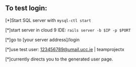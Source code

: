 ## To test login:

[*]Start SQL server with `mysql-ctl start`

[*]start server in cloud 9 IDE: `rails server -b $IP -p $PORT`

[*]go to [your server address]/login

[*]use test user: 123456789@umail.ucc.ie | teamprojectx 

[*]currently directs you to the generated user page.